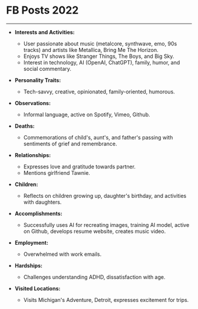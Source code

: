 # FB Posts 2022

---

- **Interests and Activities:**
  - User passionate about music (metalcore, synthwave, emo, 90s tracks) and artists like Metallica, Bring Me The Horizon.
  - Enjoys TV shows like Stranger Things, The Boys, and Big Sky.
  - Interest in technology, AI (OpenAI, ChatGPT), family, humor, and social commentary.

- **Personality Traits:**
  - Tech-savvy, creative, opinionated, family-oriented, humorous.

- **Observations:**
  - Informal language, active on Spotify, Vimeo, Github.

- **Deaths:**
  - Commemorations of child's, aunt's, and father's passing with sentiments of grief and remembrance.

- **Relationships:**
  - Expresses love and gratitude towards partner.
  - Mentions girlfriend Tawnie.

- **Children:**
  - Reflects on children growing up, daughter's birthday, and activities with daughters.

- **Accomplishments:**
  - Successfully uses AI for recreating images, training AI model, active on Github, develops resume website, creates music video.

- **Employment:**
  - Overwhelmed with work emails.

- **Hardships:**
  - Challenges understanding ADHD, dissatisfaction with age.

- **Visited Locations:**
  - Visits Michigan's Adventure, Detroit, expresses excitement for trips.

